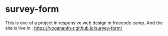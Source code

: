 # survey-form
This is one of a project in responsive web design in freecode camp.
And the site is live in :
https://yogananth-r.github.io/survey-form/
